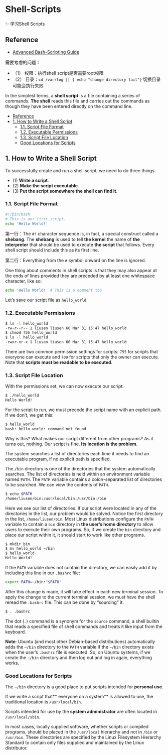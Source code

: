 # Shell-Scripts

:sparkles: 学习Shell Scripts

## Reference

- [Advanced Bash-Scripting Guide](http://tldp.org/LDP/abs/html/index.html)

需要考虑的问题：

- （1） 权限：执行shell script是否需要root权限
- （2） 目录：`cd /var/log || { echo "change directory fail"}` 切换目录可能会执行失败

In the simplest terms, a **shell script** is a file containing a series of commands. **The shell** reads this file and carries out the commands as though they have been entered directly on the command line.

<!-- TOC -->

- [Reference](#reference)
- [1. How to Write a Shell Script](#1-how-to-write-a-shell-script)
  - [1.1. Script File Format](#11-script-file-format)
  - [1.2. Executable Permissions](#12-executable-permissions)
  - [1.3. Script File Location](#13-script-file-location)
  - [Good Locations for Scripts](#good-locations-for-scripts)

<!-- /TOC -->

## 1. How to Write a Shell Script

To successfully create and run a shell script, we need to do three things.

- (1) **Write a script**.
- (2) **Make the script executable**.
- (3) **Put the script somewhere the shell can find it**.

### 1.1. Script File Format

```bash
#!/bin/bash
# This is our first script.
echo 'Hello World!'
```

第一行：The `#!` character sequence is, in fact, a special construct called a **shebang**. The **shebang** is used to tell **the kernel** the name of **the interpreter** that should be used to execute **the script** that follows. Every shell script should include this as its first line.

第二行：Everything from the `#` symbol onward on the line is ignored.

One thing about comments in shell scripts is that they may also appear at the ends of lines provided they are preceded by at least one whitespace character, like so:

```bash
echo 'Hello World!' # This is a comment too
```

Let’s save our script file as `hello_world`.

### 1.2. Executable Permissions

```bash
$ ls -l hello_world
-rw-r--r-- 1 liusen liusen 60 Mar 31 15:47 hello_world
$ chmod 755 hello_world
$ ls -l hello_world 
-rwxr-xr-x 1 liusen liusen 60 Mar 31 15:47 hello_world
```

There are two common permission settings for scripts: `755` for scripts that everyone can execute and `700` for scripts that only the owner can execute. Note that **scripts must be readable to be executed**.

### 1.3. Script File Location

With the permissions set, we can now execute our script.

```bash
$ ./hello_world 
Hello World!
```

For the script to run, we must precede the script name with an explicit path. If we don’t, we get this:

```bash
$ hello_world
bash: hello_world: command not found
```

Why is this? What makes our script different from other programs? As it turns out, nothing. Our script is fine. **Its location is the problem**.

The system searches a list of directories each time it needs to find an executable program, if no explicit path is specified.

The `/bin` directory is one of the directories that the system automatically searches. The list of directories is held within an environment variable named `PATH`. The `PATH` variable contains a colon-separated list of directories to be searched. We can view the contents of `PATH`.

```bash
$ echo $PATH
/home/liusen/bin:/usr/local/bin:/usr/bin:/bin
```

Here we see our list of directories. If our script were located in any of the directories in the list, our problem would be solved. Notice the first directory in the list, `/home/liusen/bin`. Most Linux distributions configure the `PATH` variable to contain a `bin` directory in **the user’s home directory** to allow users to execute their own programs. So, if we create the `bin` directory and place our script within it, it should start to work like other programs.

```bash
$ mkdir bin
$ mv hello_world ~/bin
$ hello_world
Hello World!
```

If the `PATH` variable does not contain the directory, we can easily add it by including this line in our `.bashrc` file:

```bash
export PATH=~/bin:"$PATH"
```

After this change is made, it will take effect in each new terminal session. To apply the change to the current terminal session, we must have the shell reread the `.bashrc` file. This can be done by “sourcing” it.

```bash
$ . .bashrc
```

The dot (`.`) command is a synonym for the `source` command, a shell builtin that reads a specified file of shell commands and treats it like input from the keyboard.

**Note**: Ubuntu (and most other Debian-based distributions) automatically adds the `~/bin` directory to the `PATH` variable if the `~/bin` directory exists when the user’s `.bashrc` file
is executed. So, on Ubuntu systems, if we create the `~/bin` directory and then log out and log in again, everything works.

### Good Locations for Scripts

The `~/bin` directory is a good place to put scripts intended for **personal use**.

If we write a script that** everyone on a system** is allowed to use, the traditional location is `/usr/local/bin`.

Scripts intended for use by the **system administrator** are often located in `/usr/local/sbin`.

In most cases, locally supplied software, whether scripts or compiled programs, should be placed in the `/usr/local` hierarchy and not in `/bin` or `/usr/bin`. These directories are specified by the Linux Filesystem Hierarchy Standard to contain only files supplied and maintained by the Linux distributor.



